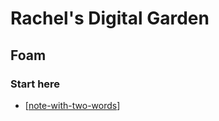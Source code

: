 # **Rachel's Digital Garden**

## Foam

### Start here
- [[note-with-two-words]]



[//begin]: # "Autogenerated link references for markdown compatibility"
[note-with-two-words]: design/note-with-two-words "Note with Two Words"
[//end]: # "Autogenerated link references"